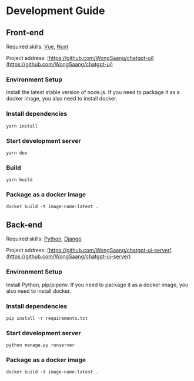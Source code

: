 # Development Guide

## Front-end

Required skills: [Vue](https://vuejs.org/), [Nuxt](https://nuxt.com/)

Project address: [https://github.com/WongSaang/chatgpt-ui](https://github.com/WongSaang/chatgpt-ui)

### Environment Setup
Install the latest stable version of node.js. If you need to package it as a docker image, you also need to install docker.

### Install dependencies

```
yarn install
```

### Start development server

```
yarn dev
```

### Build

```
yarn build
```

### Package as a docker image

```
docker build -t image-name:latest .
```


## Back-end

Required skills: [Python](https://www.python.org/), [Django](https://djangoproject.com/)

Project address: [https://github.com/WongSaang/chatgpt-ui-server](https://github.com/WongSaang/chatgpt-ui-server)

### Environment Setup
Install Python, pip/pipenv. If you need to package it as a docker image, you also need to install docker.

### Install dependencies

```
pip install -r requirements.txt
```

### Start development server

```
python manage.py runserver
```

### Package as a docker image

```
docker build -t image-name:latest .
```